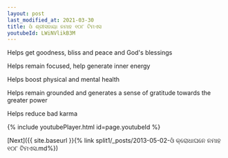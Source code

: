 ```yaml
---
layout: post
last_modified_at: 2021-03-30
title: ଓଁ ଶ୍ରୀସହାୟା ନମାହ ୧୦୮ ଟିମଏସ
youtubeId: LWiNVlikB3M
---
```

 
 
Helps get goodness, bliss and peace and God's blessings
 
Helps remain focused, help generate inner energy 
 
Helps boost physical and mental health 
 
Helps remain grounded and generates a sense of gratitude towards the greater power 
 
Helps reduce bad karma
 
 
 
 


{% include youtubePlayer.html id=page.youtubeId %}
 
[Next]({{ site.baseurl }}{% link  split1/_posts/2013-05-02-ଓଁ କ୍ରୋଧାଘନେ ନମାହ ୧୦୮ ଟିମଏସ.md%})
 
